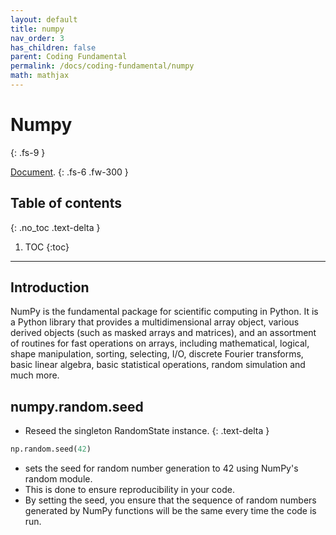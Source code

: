 ```yaml
---
layout: default
title: numpy
nav_order: 3
has_children: false
parent: Coding Fundamental
permalink: /docs/coding-fundamental/numpy
math: mathjax
---
```


# Numpy
{: .fs-9 }

[Document](https://numpy.org/doc/stable/).
{: .fs-6 .fw-300 }

## Table of contents
{: .no_toc .text-delta }

1. TOC
{:toc}

---

## Introduction
NumPy is the fundamental package for scientific computing in Python. It is a Python library that provides a multidimensional array object, various derived objects (such as masked arrays and matrices), and an assortment of routines for fast operations on arrays, including mathematical, logical, shape manipulation, sorting, selecting, I/O, discrete Fourier transforms, basic linear algebra, basic statistical operations, random simulation and much more.

## numpy.random.seed
* Reseed the singleton RandomState instance.
{: .text-delta }
```python
np.random.seed(42)
```
*  sets the seed for random number generation to 42 using NumPy's random module. 
*  This is done to ensure reproducibility in your code.
*  By setting the seed, you ensure that the sequence of random numbers generated by NumPy functions will be the same every time the code is run.